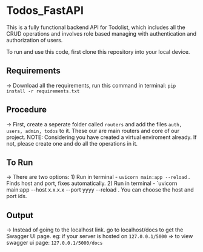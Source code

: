 # Todos_FastAPI
This is a fully functional backend API for Todolist, which includes all the CRUD operations and involves role based managing with authentication and authorization of users.

To run and use this code, first clone this repository into your local device.
## Requirements
-> Download all the requirements, run this command in terminal: `pip install -r requirements.txt`

## Procedure
-> First, create a seperate folder called `routers` and add the files `auth, users, admin, todos` to it. These our are main routers and core of our project.
NOTE: Considering you have created a virtual enviroment already. If not, please create one and do all the operations in it.

## To Run
-> There are two options:
            1) Run in terminal - `uvicorn main:app --reload` . Finds host and port, fixes automatically.
            2) Run in terminal - `uvicorn main:app --host x.x.x.x --port yyyy --reload . You can choose the host and port ids.

## Output
-> Instead of going to the localhost link. go to localhost/docs to get the Swagger UI page.
eg: if your server is hosted on `127.0.0.1/5000` => to view swagger ui page: `127.0.0.1/5000/docs`
